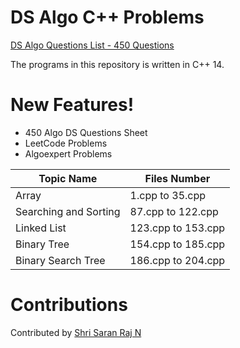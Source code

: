 # DS Algo C++ Problems
[DS Algo Questions List - 450 Questions](https://docs.google.com/spreadsheets/d/1CmPe6HkF-P1yHM9HmWnwxpwtYOTI5MeK/edit#gid=718818408)

The programs in this repository is written in C++ 14.

# New Features!
  - 450 Algo DS Questions Sheet
  - LeetCode Problems
  - Algoexpert Problems


| Topic Name | Files Number |
| ------ | ------ |
| Array | 1.cpp to 35.cpp |
| Searching and Sorting | 87.cpp to 122.cpp |
| Linked List | 123.cpp to 153.cpp |
| Binary Tree | 154.cpp to 185.cpp |
| Binary Search Tree | 186.cpp to 204.cpp |

# Contributions
Contributed by [Shri Saran Raj N](https://linkedin.com/in/saranrajshri)
